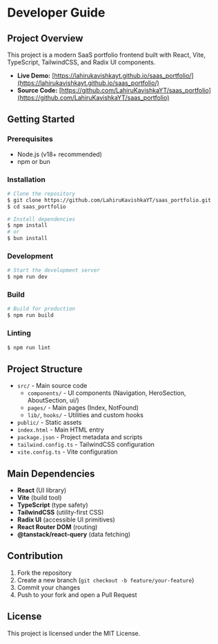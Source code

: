 # Developer Guide

## Project Overview

This project is a modern SaaS portfolio frontend built with React, Vite, TypeScript, TailwindCSS, and Radix UI components.

- **Live Demo:** [https://lahirukavishkayt.github.io/saas_portfolio/](https://lahirukavishkayt.github.io/saas_portfolio/)
- **Source Code:** [https://github.com/LahiruKavishkaYT/saas_portfolio](https://github.com/LahiruKavishkaYT/saas_portfolio)

## Getting Started

### Prerequisites
- Node.js (v18+ recommended)
- npm or bun

### Installation
```bash
# Clone the repository
$ git clone https://github.com/LahiruKavishkaYT/saas_portfolio.git
$ cd saas_portfolio

# Install dependencies
$ npm install
# or
$ bun install
```

### Development
```bash
# Start the development server
$ npm run dev
```

### Build
```bash
# Build for production
$ npm run build
```

### Linting
```bash
$ npm run lint
```

## Project Structure

- `src/` - Main source code
  - `components/` - UI components (Navigation, HeroSection, AboutSection, ui/)
  - `pages/` - Main pages (Index, NotFound)
  - `lib/`, `hooks/` - Utilities and custom hooks
- `public/` - Static assets
- `index.html` - Main HTML entry
- `package.json` - Project metadata and scripts
- `tailwind.config.ts` - TailwindCSS configuration
- `vite.config.ts` - Vite configuration

## Main Dependencies
- **React** (UI library)
- **Vite** (build tool)
- **TypeScript** (type safety)
- **TailwindCSS** (utility-first CSS)
- **Radix UI** (accessible UI primitives)
- **React Router DOM** (routing)
- **@tanstack/react-query** (data fetching)

## Contribution

1. Fork the repository
2. Create a new branch (`git checkout -b feature/your-feature`)
3. Commit your changes
4. Push to your fork and open a Pull Request

## License

This project is licensed under the MIT License. 